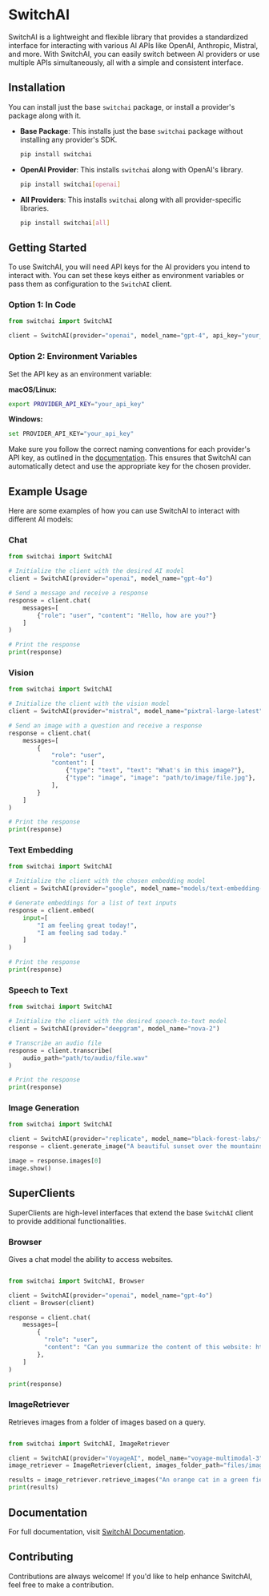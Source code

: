 # SwitchAI

SwitchAI is a lightweight and flexible library that provides a standardized interface for interacting with various AI
APIs like OpenAI, Anthropic, Mistral, and more. With SwitchAI, you can easily switch between AI providers or use
multiple APIs simultaneously, all with a simple and consistent interface.

## Installation

You can install just the base `switchai` package, or install a provider's package along with it.

- **Base Package**: This installs just the base `switchai` package without installing any provider's SDK.

  ```bash
  pip install switchai
  ```

- **OpenAI Provider**: This installs `switchai` along with OpenAI's library.

  ```bash
  pip install switchai[openai]
  ```

- **All Providers**: This installs `switchai` along with all provider-specific libraries.

  ```bash
  pip install switchai[all]
  ```

## Getting Started

To use SwitchAI, you will need API keys for the AI providers you intend to interact with. You can set these keys either
as environment variables or pass them as configuration to the `SwitchAI` client.

### Option 1: In Code

```python
from switchai import SwitchAI

client = SwitchAI(provider="openai", model_name="gpt-4", api_key="your_api_key")
```

### Option 2: Environment Variables

Set the API key as an environment variable:

**macOS/Linux:**

```bash
export PROVIDER_API_KEY="your_api_key"
```

**Windows:**

```bash
set PROVIDER_API_KEY="your_api_key"
```

Make sure you follow the correct naming conventions for each provider's API key, as outlined in
the [documentation](https://switchai.readthedocs.io/en/latest/api_keys.html). This ensures that SwitchAI can
automatically detect and use the appropriate key for the chosen provider.

## Example Usage

Here are some examples of how you can use SwitchAI to interact with different AI models:

### Chat

```python
from switchai import SwitchAI

# Initialize the client with the desired AI model
client = SwitchAI(provider="openai", model_name="gpt-4o")

# Send a message and receive a response
response = client.chat(
    messages=[
        {"role": "user", "content": "Hello, how are you?"}
    ]
)

# Print the response
print(response)
```

### Vision

```python
from switchai import SwitchAI

# Initialize the client with the vision model
client = SwitchAI(provider="mistral", model_name="pixtral-large-latest")

# Send an image with a question and receive a response
response = client.chat(
    messages=[
        {
            "role": "user",
            "content": [
                {"type": "text", "text": "What's in this image?"},
                {"type": "image", "image": "path/to/image/file.jpg"},
            ],
        }
    ]
)

# Print the response
print(response)
```

### Text Embedding

```python
from switchai import SwitchAI

# Initialize the client with the chosen embedding model
client = SwitchAI(provider="google", model_name="models/text-embedding-004")

# Generate embeddings for a list of text inputs
response = client.embed(
    input=[
        "I am feeling great today!",
        "I am feeling sad today."
    ]
)

# Print the response
print(response)
```

### Speech to Text

```python
from switchai import SwitchAI

# Initialize the client with the desired speech-to-text model
client = SwitchAI(provider="deepgram", model_name="nova-2")

# Transcribe an audio file
response = client.transcribe(
    audio_path="path/to/audio/file.wav"
)

# Print the response
print(response)
```

### Image Generation

```python
from switchai import SwitchAI

client = SwitchAI(provider="replicate", model_name="black-forest-labs/flux-schnell")
response = client.generate_image("A beautiful sunset over the mountains.")

image = response.images[0]
image.show()
```

## SuperClients

SuperClients are high-level interfaces that extend the base `SwitchAI` client to provide additional functionalities.

### Browser

Gives a chat model the ability to access websites.

```python

from switchai import SwitchAI, Browser

client = SwitchAI(provider="openai", model_name="gpt-4o")
client = Browser(client)

response = client.chat(
    messages=[
        {
          "role": "user", 
          "content": "Can you summarize the content of this website: https://example.com?"
        },
    ]
)

print(response)
```

### ImageRetriever

Retrieves images from a folder of images based on a query.

```python

from switchai import SwitchAI, ImageRetriever

client = SwitchAI(provider="VoyageAI", model_name="voyage-multimodal-3")
image_retriever = ImageRetriever(client, images_folder_path="files/images")

results = image_retriever.retrieve_images("An orange cat in a green field.")
print(results)
```

## Documentation

For full documentation, visit [SwitchAI Documentation](https://switchai.readthedocs.io/).

## Contributing

Contributions are always welcome! If you'd like to help enhance SwitchAI, feel free to make a contribution.
